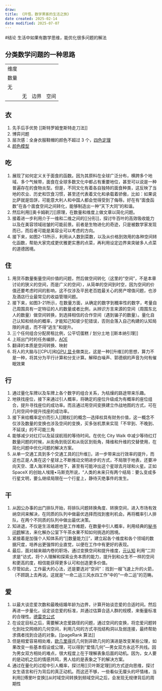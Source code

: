 ```yaml
---
draw:
title: 《开悟，数学黑客的生活之旅》
date created: 2025-02-14
date modified: 2025-07-07
---
```


#结论 生活中如果有数学思维，能优化很多问题的解法

## 分类数学问题的一种思路

|     |     |     |     |
| --- | --- | --- | --- |
| 维度  |     |     |     |
| 数量  |     |     |     |
| 无   |     |     |     |
|     | 无   | 边界  | 空间  |

## 衣

1. 先手后手优势  [[斯特罗姆奎斯特走刀法]]
2. 博弈问题
3. 层次感：全身衣服鞋帽的颜色不超过 3 个，[四色定理](四色定理.md)
4. [颜色模型](颜色模型.md)


## 吃
1. 展现了如何定义关于面食的函数。因为其原料在全球广泛分布，横跨多个地域、多个气候带，面食在全球多数文化中都占有重要地位，甚至可以说是一种普遍存在的食物炎型。但是，不同文化有着各自独特的面食种类，这反映了当地的农业、历史和饮食习惯，甚至还代表着文化和承载着骄傲，比如：如果说比萨就是馅饼，可能意大利人和中国人都会觉得受到了侮辱。好在有“面食函数”在各个面食空间之间转化，能够制造出一种“天下大同”的和谐。
2. 然后利用[[奥卡姆剃刀]]原理，在数量和维度上做文章以简化问题。
3. 接着进一步利用介于一维和二维之间的[[分形]]，探讨牛百叶的高效吸收能力以及在美容领域祛皱的可能前景。前者是生物进化的奇迹，只是被数学家发现而已，而后者可能是美容业可以考虑的方向。
4. 接下来，如图2-13所示，利用从人数到菜数，以及从价格到效用的各种空间转化函数，帮助大家完成更优雅更实惠的点菜，再利用设定边界来突破多人点菜的道德困境。

## 住
1. 用货币数量衡量空间价值的问题，然后做空间转化（这里的“空间”，不是本章讨论的狭义的空间，而是广义的空间），从简单的空间到时空，因为空间的价值还要考虑时间的影响，这不仅涉及平民老百姓最关心的房产增值问题，也涉及酒店行业最常见的收益管理问题。
2. 接下来，如图3-21所示，在数量方面，从确定的数字到概率性的数字，考量自己周围具有一定特征的人的数量或者比例，从辨识方言来源的空间（周围东北人的数量）做空间转换，到选择相信的合作空间（遇到骗子的数量）。量化自己认知和倾向的概率，才能知己知彼少犯错误，否则会落入自己构建的认知局限的井底，而不得“逃生”和提升。
3. 三个任何组合分配房租比例，公平切蛋糕 / 划分土地  [[斯本纳引理]]
4. 上班出门时的任务编排，[AOE](AOE.md)
5. 翻译的本质是空间转换、映射
6. 将人的大脑与[[CPU]]和[GPU 显卡](GPU%20显卡.md)做类比，这是一种[[升维]]的思想，算力不是一种，将其分为平行计算和分支计算。解释白噪声、郭德纲的声音为何有催眠效果

## 行

1. 通过量化车牌以及车牌上各个数字的组合关系，为枯燥的路途带来乐趣。
2. 地铁找座位，接下来通过引人概率，将确定的座位升级成为有概率的座位组合，提升寻找座位的成功率。而且通过用空间变换建立作战地图的方式，可在几何空间中提升找座的成功率。
3. 接下来给概率定价而引入[[期权]]的概念—选择权具有财务价值，这一概念不仅涉及数量的变换也涉及空间的变换，买多张机票来实现「不早到、不晚到、不延误」的不可能三角
4. 能够减少对红灯以及延误航班的等待时间。在优化 City Walk 中减少等待红灯数量问题的时候，从街角到街区和从街区到街角，降维和升维的交替使用，在简化问题中优化问题的解决方案。
5. 从单一交通工具到多个交通工具的[[升维]]，进一步带来出行效率的提升，而这也正是人类在这个星球上不断推动文明进步的方式，不局限于地表，还要冲向天空、潜人海洋和钻进地下，甚至有可能冲出这个星球去月球和火星。正如SpaceX 的创始人埃隆•马斯克所说，“人类的未来只有两个结局：要么变成多行星文明，要么继续局限在一个行星上，静待灭绝事件的发生。

## 干
1. 从因公办事的出门排队开始，将排队问题转换角度、转换空间，进入市场有效纳空间来解决，在同质的队列中做最优选择而找到套利机会。再将概率引人排队，在两个不同质的队列中做出最优决策。
2. 知进退，不仅是生活难题也是工作难题，在数量中引人概率，利用经典的[秘书问题](秘书问题.md)解法，来化解办公室下午茶水果不知如何挑选的困境。
3. 紧接着是加强个人知体系的“[[数量能力]]”，建立起各个维度和各个领域的数据尺度，培养出更强悍的业直觉，以便在工作中有更好的表现。
4. 最后，面对越来越内卷的职场，通过变换空间和提升维度，[元认知](元认知.md)   利用“二阶求是”访式，将个人理解和探索业务本质的能力，提升到和众生不一样的空间和更高的度，相信能获得更多认可和创造更多价值。
5. 尽管如此，工作最大的心法，还是要选对“空间”：找到一艘飞速上升的火箭，（不顾跳上去再说。这就是“一命二运三风水四工作”中的“一命二运”的范畴。


## 爱
1. 以最大谈恋爱次数和最晚结婚年龄为边界，计算开始谈恋爱的合适时间。然后再进一步量化，设定谈恋爱的标准，并通过估算合适人群的规模，来衡量标准的合理性。[德雷克公式](德雷克公式.md)
2. 在设定目标之后，需要解决恋爱路径的问题，通过空间的变换，将恋爱问题转化到社交网络的几何空间，利用几何的方式寻找结构洞以及弱连接，最终帮助求偶者找到合适的对象。[[pageRank 算法]]
3. 但是相爱容易相处难，[欧几里得](欧几里得.md)氏几何到非欧几何的演进是改变某些公理，如果改变一些基本假设或公理，可以得到“爱情几何”—男女双方永远不共线。因为男女双方相处的难点，很大程度上在于理解表象后面的动机。因为，女人要的是动机之后的情感共鸣，男人给的是表象之下的解决方案。
4. 通过在量化的过程中引人概率，探讨用[[贝叶斯定理]]的方式逆向思维，探讨女生语言和行为背后的真正动机。而这还不够，一些看似无厘头的坏情绪，当利用[[傅里叶变换]]从时域空间转换到频域空间之后，会发现无规律背后的周期性
